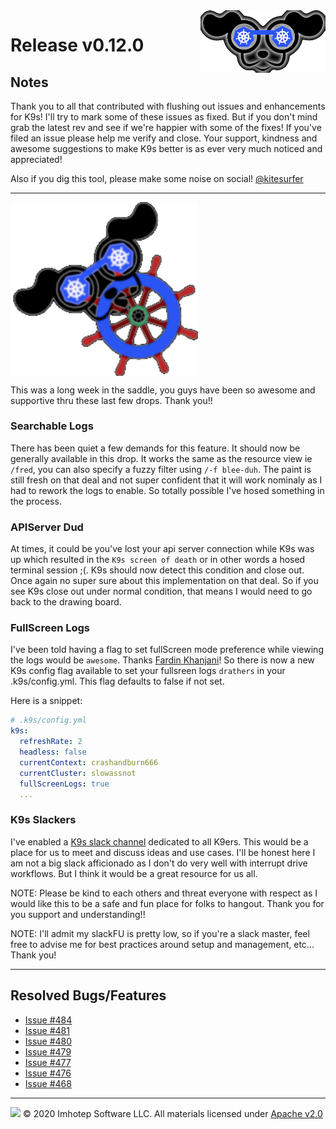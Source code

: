 <img src="https://raw.githubusercontent.com/derailed/k9s/master/assets/k9s_small.png" align="right" width="200" height="auto"/>

# Release v0.12.0

## Notes

Thank you to all that contributed with flushing out issues and enhancements for K9s! I'll try to mark some of these issues as fixed. But if you don't mind grab the latest rev and see if we're happier with some of the fixes! If you've filed an issue please help me verify and close. Your support, kindness and awesome suggestions to make K9s better is as ever very much noticed and appreciated!

Also if you dig this tool, please make some noise on social! [@kitesurfer](https://twitter.com/kitesurfer)

---

<img src="https://raw.githubusercontent.com/derailed/k9s/master/assets/k9s_helm.png" align="center" width="300" height="auto"/>

This was a long week in the saddle, you guys have been so awesome and supportive thru these last few drops. Thank you!!

### Searchable Logs

There has been quiet a few demands for this feature. It should now be generally available in this drop. It works the same as the resource view ie `/fred`, you can also specify a fuzzy filter using `/-f blee-duh`. The paint is still fresh on that deal and not super confident that it will work nominaly as I had to rework the logs to enable. So totally possible I've hosed something in the process.

### APIServer Dud

At times, it could be you've lost your api server connection while K9s was up which resulted in the `K9s screen of death` or in other words a hosed terminal session ;(. K9s should now detect this condition and close out. Once again no super sure about this implementation on that deal. So if you see K9s close out under normal condition, that means I would need to go back to the drawing board.

### FullScreen Logs

I've been told having a flag to set fullScreen mode preference while viewing the logs would be `awesome`. Thanks [Fardin Khanjani](https://github.com/fardin01)!
So there is now a new K9s config flag available to set your fullsreen logs `drathers` in your .k9s/config.yml. This flag defaults to false if not set.

Here is a snippet:

```yaml
# .k9s/config.yml
k9s:
  refreshRate: 2
  headless: false
  currentContext: crashandburn666
  currentCluster: slowassnot
  fullScreenLogs: true
  ...
```


### K9s Slackers

I've enabled a [K9s slack channel](https://join.slack.com/t/k9sers/shared_invite/enQtOTAzNTczMDYwNjc5LWJlZjRkNzE2MzgzYWM0MzRiYjZhYTE3NDc1YjNhYmM2NTk2MjUxMWNkZGMzNjJiYzEyZmJiODBmZDYzOGQ5NWM) dedicated to all K9ers. This would be a place for us to meet and discuss ideas and use cases. I'll be honest here I am not a big slack afficionado as I don't do very well with interrupt drive workflows. But I think it would be a great resource for us all.

NOTE: Please be kind to each others and threat everyone with respect as I would like this to be a safe and fun place for folks to hangout. Thank you for you support and understanding!!

NOTE: I'll admit my slackFU is pretty low, so if you're a slack master, feel free to advise me for best practices around setup and management, etc... Thank you!

---

## Resolved Bugs/Features

* [Issue #484](https://github.com/derailed/k9s/issues/484)
* [Issue #481](https://github.com/derailed/k9s/issues/481)
* [Issue #480](https://github.com/derailed/k9s/issues/480)
* [Issue #479](https://github.com/derailed/k9s/issues/479)
* [Issue #477](https://github.com/derailed/k9s/issues/477)
* [Issue #476](https://github.com/derailed/k9s/issues/476)
* [Issue #468](https://github.com/derailed/k9s/issues/468)

---

<img src="https://raw.githubusercontent.com/derailed/k9s/master/assets/imhotep_logo.png" width="32" height="auto"/> © 2020 Imhotep Software LLC. All materials licensed under [Apache v2.0](http://www.apache.org/licenses/LICENSE-2.0)
